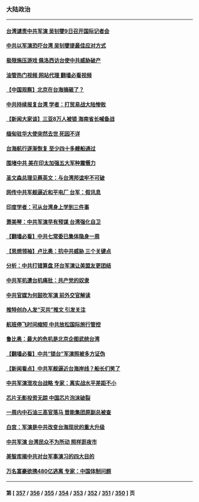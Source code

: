 ### 大陆政治
---
#### [台湾谴责中共军演 吴钊燮9日召开国际记者会](../../pages/ncid277/n13798300.md?08090045) 
#### [中共以军演恐吓台湾 吴钊燮提最佳应对方式](../../pages/ncid277/n13798312.md?08090045) 
#### [极限施压游戏 佩洛西访台使中共威胁破产](../../pages/ncid277/n13798285.md?08090045) 
#### [油管热门视频 网站代理 翻墙必看视频](http://209.222.30.114:81/youtube.html?08090045)
#### [【中国观察】北京在台海搞砸了？](../../pages/ncid277/n13798026.md?08090045) 
#### [中共持续报复台湾 学者：打贸易战大陆惨败](../../pages/ncid277/n13798316.md?08090045) 
#### [【新闻大家谈】三亚8万人被锁 海南省长喊备战](../../pages/ncid277/n13798237.md?08090045) 
#### [缅甸驻华大使突然去世 死因不详](../../pages/ncid277/n13798129.md?08090045) 
#### [台海航行逐渐恢复 至少四十多艘船通过](../../pages/ncid277/n13798173.md?08090045) 
#### [围堵中共 美在印太加强五大军种震慑力](../../pages/ncid277/n13798047.md?08090045) 
#### [圣文森总理见蔡英文：与台湾邦谊牢不可破](../../pages/ncid277/n13798032.md?08090045) 
#### [网传中共军舰逼近和平电厂 台军：假讯息](../../pages/ncid277/n13797836.md?08090045) 
#### [印度学者：可从台湾身上学到三件事](../../pages/ncid277/n13797880.md?08090045) 
#### [萧美琴：中共军演早有预谋 台湾强化自卫](../../pages/ncid277/n13797903.md?08090045) 
#### [【翻墙必看】中共七常委已集体隐身一周](../../pages/ncid277/n13797776.md?08090045) 
#### [【思想领袖】卢比奥：抗中共威胁 三个关键点](../../pages/ncid277/n13782442.md?08090045) 
#### [分析：中共打错算盘 环台军演让美盟友更团结](../../pages/ncid277/n13797669.md?08090045) 
#### [中共军机遭台机痛批：共产党的奴隶](../../pages/ncid277/n13797649.md?08090045) 
#### [中共官媒为何鼓吹军演 前外交官解读](../../pages/ncid277/n13797550.md?08090045) 
#### [推特创办人发“灭共”推文 引发关注](../../pages/ncid277/n13797542.md?08090045) 
#### [航班停飞时间缩短 中共放松国际旅行管控](../../pages/ncid277/n13797400.md?08090045) 
#### [鲁比奥：最大的危机是北京企图武统台湾](../../pages/ncid277/n13797410.md?08090045) 
#### [【翻墙必看】中共“锁台”军演照被多方证伪](../../pages/ncid277/n13797294.md?08090045) 
#### [【新闻看点】中共军舰逼近台海岸线？船长们笑了](../../pages/ncid277/n13797113.md?08090045) 
#### [中共军演泄攻台战略 专家：离实战水平差距不小](../../pages/ncid277/n13797209.md?08090045) 
#### [芯片无影投资无踪 中国芯片泡沫破裂](../../pages/ncid277/n13797222.md?08090045) 
#### [一周内中石油三高官落马 晋能集团原副总被查](../../pages/ncid277/n13797217.md?08090045) 
#### [白宫：军演是中共改变台海现状的重大升级](../../pages/ncid277/n13797184.md?08090045) 
#### [中共军演 台湾民众不为所动 照样逛夜市](../../pages/ncid277/n13797190.md?08090045) 
#### [美智库揭中共对台军事演习的四大目的](../../pages/ncid277/n13797187.md?08090045) 
#### [万名富豪欲携480亿逃离 专家：中国体制问题](../../pages/ncid277/n13797173.md?08090045) 

---
#### 第 [ [357](./357.md?08090045) / [356](./356.md?08090045) / [355](./355.md?08090045) / [354](./354.md?08090045) / [353](./353.md?08090045) / [352](./352.md?08090045) / [351](./351.md?08090045) / [350](./350.md?08090045) ] 页

